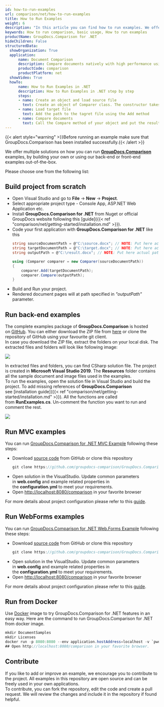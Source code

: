 ```yaml
---
id: how-to-run-examples
url: comparison/net/how-to-run-examples
title: How to Run Examples
weight: 6
description: "In this article you can find how to run examples. We offer multiple solutions on how you can run GroupDocs.Comparison examples, by building your own or using our back-end or front-end examples out-of-the-box."
keywords: How to run comparison, basic usage, How to run examples
productName: GroupDocs.Comparison for .NET
hideChildren: False
structuredData:
  showOrganization: True
  application:    
      name: Document Comparison   
      description: Compare documents natively with high performance using C# language and GroupDocs.Comparison for .NET
      productCode: comparison
      productPlatform: net
  showVideo: True
  howTo:
      name: How to Run Examples in .NET 
      description: How to Run Examples in .NET step by step
      steps:
      - name: Create an object and load source file
        text: Create an object of Comparer class. The constructor takes the source file path parameter. You may specify absolute or relative file path as per your requirements.
      - name: Load target file
        text: Add the path to the tagret file using the Add method
      - name: Compare documents
        text: Call the Compare method of your object and put the resulting file path parameter.
---
```

{{< alert style="warning" >}}Before running an example make sure that GroupDocs.Comparison has been installed successfully.{{< /alert >}}

We offer multiple solutions on how you can run **[GroupDocs.Comparison](https://products.groupdocs.com/comparison/net)** examples, by building your own or using our back-end or front-end examples out-of-the-box.

Please choose one from the following list:


## Build project from scratch

*   Open Visual Studio and go to **File** -> **New** -> **Project**.
*   Select appropriate project type - Console App, ASP.NET Web Application etc.
*   Install **GroupDocs.Comparison for .NET** from Nuget or official GroupDocs website following this [guide]({{< ref "comparison/net/getting-started/installation.md" >}}).
*   Code your first application with **GroupDocs.Comparison for .NET** like this
    ```csharp
    string sourceDocumentPath = @"C:\source.docx"; // NOTE: Put here actual path to source document
    string targetDocumentPath = @"C:\target.docx"; // NOTE: Put here actual path to source document
    string outputPath = @"C:\result.docx"; // NOTE: Put here actual path to source document
    
    using (Comparer comparer = new Comparer(sourceDocumentPath))
    {
    	comparer.Add(targetDocumentPath);
        comparer.Compare(outputPath);
    }
    ```
*   Build and Run your project.
*   Rendered document pages will at path specified in *"outputPath"* parameter.

## Run back-end examples

The complete examples package of **GroupDocs.Comparison** is hosted on [GitHub](https://github.com/groupdocs-comparison/GroupDocs.Comparison-for-.NET). You can either download the ZIP file from [here](https://github.com/groupdocs-comparison/GroupDocs.Comparison-for-.NET/archive/master.zip) or clone the repository of GitHub using your favourite git client.  
In case you download the ZIP file, extract the folders on your local disk. The extracted files and folders will look like following image:

![](/comparison/net/images/how-to-run-examples.jpg)

In extracted files and folders, you can find CSharp solution file. The project is created in **Microsoft Visual Studio 2019**. The **Resources** folder contains all the sample document and image files used in the examples.  
To run the examples, open the solution file in Visual Studio and build the project. To add missing references of **GroupDocs.Comparison** see [installation guide]({{< ref "comparison/net/getting-started/installation.md" >}}). All the functions are called from **RunExamples.cs**.
Un-comment the function you want to run and comment the rest.

![](/comparison/net/images/how-to-run-examples_1.png)

## Run MVC examples

You can run [GroupDocs.Comparison for .NET MVC Example](https://github.com/groupdocs-comparison/GroupDocs.Comparison-for-.NET-MVC) following these steps:

*   Download [source code](https://github.com/groupdocs-comparison/GroupDocs.Comparison-for-.NET-MVC/archive/master.zip) from GitHub or clone this repository
    ```csharp
    git clone https://github.com/groupdocs-comparison/GroupDocs.Comparison-for-.NET-MVC
    ```
*   Open solution in the VisualStudio. Update common parameters in **web.config** and example related properties in the **configuration.yml** to meet your requirements.
*   Open [http://localhost:8080/comparison](http://localhost:8080/comparison) in your favorite browser

For more details about project configuration please refer to this [guide](https://github.com/groupdocs-comparison/GroupDocs.Comparison-for-.NET-MVC#configuration).

## Run WebForms examples

You can run [GroupDocs.Comparison for .NET Web.Forms Example](https://github.com/groupdocs-comparison/GroupDocs.Comparison-for-.NET-WebForms) following these steps:
*   Download [source code](https://github.com/groupdocs-comparison/GroupDocs.Comparison-for-.NET-WebForms/archive/master.zip) from GitHub or clone this repository
    ```csharp
    git clone https://github.com/groupdocs-comparison/GroupDocs.Comparison-for-.NET-WebForms
    ```
*   Open solution in the VisualStudio. Update common parameters in **web.config** and example related properties in the **configuration.yml** to meet your requirements.
*   Open [http://localhost:8080/comparison](http://localhost:8080/comparison) in your favorite browser

For more details about project configuration please refer to this [guide](https://github.com/groupdocs-comparison/GroupDocs.Comparison-for-.NET-WebForms#configuration).

## Run from Docker

Use [Docker](https://www.docker.com/) image to try GroupDocs.Comparison for .NET features in an easy way. Here are the command to run GroupDocs.Comparison for .NET from docker image.

```csharp
mkdir DocumentSamples
mkdir Licenses
docker run -p 8080:8080 --env application.hostAddress=localhost -v `pwd`/DocumentSamples:/home/groupdocs/app/DocumentSamples -v `pwd`/Licenses:/home/groupdocs/app/Licenses groupdocs/comparison
## Open http://localhost:8080/comparison in your favorite browser.
```

## Contribute

If you like to add or improve an example, we encourage you to contribute to the project. All examples in this repository are open source and can be freely used in your own applications.  
To contribute, you can fork the repository, edit the code and create a pull request. We will review the changes and include it in the repository if found helpful.
